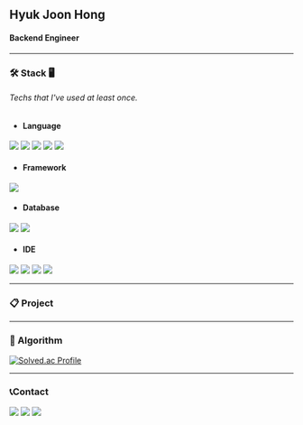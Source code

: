Hyuk Joon Hong
---
#### Backend Engineer
---
### 🛠 Stack 🖥
###### Techs that I've used at least once.
* #### Language
<p>
  <img src="https://img.shields.io/badge/Python-3776AB?style=flat&logo=python&logoColor=yellow">
  <img src="https://img.shields.io/badge/C++-00599C?style=flat&logo=c%2B%2B&logoColor=white"> 
  <img src="https://img.shields.io/badge/C-A8B9CC?style=flat&logo=c&logoColor=white">
  <img src="https://img.shields.io/badge/Java-007396?style=fla&logo=Java&logoColor=white">
  <img src="https://img.shields.io/badge/JavaScript-F7DF1E?style=fla&logo=JavaScript&logoColor=white">
</p>

* #### Framework
<p>
  <img src="https://img.shields.io/badge/nodeJS-339933?style=flat&logo=nodeJS&logoColor=white"/>
</p>

* #### Database
<p>
  <img src="https://img.shields.io/badge/MySQL-4479A1?style=flat&logo=MySQL&logoColor=white">
  <img src="https://img.shields.io/badge/SQLite-003B57?style=flat&logo=SQLite&logoColor=white">
</p>


* #### IDE
<p>
  <img src="https://img.shields.io/badge/Visual Studio Code-007ACC?style=flat&logo=Visual Studio Code&logoColor=white">
  <img src="https://img.shields.io/badge/Visual Studio-5C2D91?style=flat&logo=Visual Studio&logoColor=white">
  <img src="https://img.shields.io/badge/Eclipse-2C2255?style=flat&logo=Eclipse IDE&logoColor=white">
  <img src="https://img.shields.io/badge/Android_Studio-3DDC84?style=flat&logo=Android Studio&logoColor=black">
</p>

---
### 📋 Project 
  

---
### 🏅 Algorithm 
  [![Solved.ac Profile](http://mazassumnida.wtf/api/v2/generate_badge?boj=gurwns9325)](https://solved.ac/gurwns9325/)

---
### 📞Contact
<p>
  <img src="https://img.shields.io/badge/gurwns9325@kakao.com-FFCD00?style=flat&logo=KakaoTalk&logoColor=black">
  <img src="https://img.shields.io/badge/gurwns9325@gmail.com-EA4335?style=flat&logo=gmail&logoColor=white">
  <img src="http://img.shields.io/badge/gurwns9325-black?style=flat&logo=Instagram&link=https://instagram.com/gurwns9325">   
</p>
